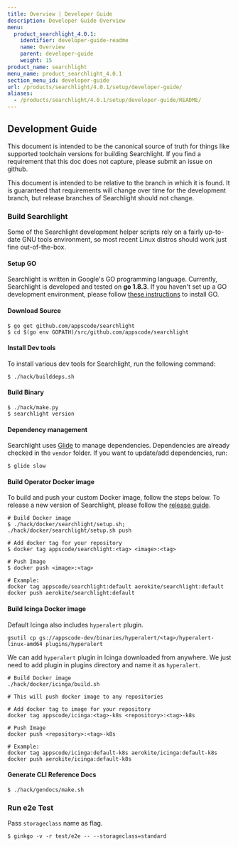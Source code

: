 ```yaml
---
title: Overview | Developer Guide
description: Developer Guide Overview
menu:
  product_searchlight_4.0.1:
    identifier: developer-guide-readme
    name: Overview
    parent: developer-guide
    weight: 15
product_name: searchlight
menu_name: product_searchlight_4.0.1
section_menu_id: developer-guide
url: /products/searchlight/4.0.1/setup/developer-guide/
aliases:
  - /products/searchlight/4.0.1/setup/developer-guide/README/
---
```


## Development Guide
This document is intended to be the canonical source of truth for things like supported toolchain versions for building Searchlight.
If you find a requirement that this doc does not capture, please submit an issue on github.

This document is intended to be relative to the branch in which it is found. It is guaranteed that requirements will change over time
for the development branch, but release branches of Searchlight should not change.

### Build Searchlight
Some of the Searchlight development helper scripts rely on a fairly up-to-date GNU tools environment, so most recent Linux distros should
work just fine out-of-the-box.

#### Setup GO
Searchlight is written in Google's GO programming language. Currently, Searchlight is developed and tested on **go 1.8.3**. If you haven't set up a GO
development environment, please follow [these instructions](https://golang.org/doc/code.html) to install GO.

#### Download Source

```console
$ go get github.com/appscode/searchlight
$ cd $(go env GOPATH)/src/github.com/appscode/searchlight
```

#### Install Dev tools
To install various dev tools for Searchlight, run the following command:
```console
$ ./hack/builddeps.sh
```

#### Build Binary
```
$ ./hack/make.py
$ searchlight version
```

#### Dependency management
Searchlight uses [Glide](https://github.com/Masterminds/glide) to manage dependencies. Dependencies are already checked in the `vendor` folder.
If you want to update/add dependencies, run:
```console
$ glide slow
```


#### Build Operator Docker image
To build and push your custom Docker image, follow the steps below. To release a new version of Searchlight, please follow the [release guide](/docs/setup/developer-guide/release.md).

```console
# Build Docker image
$ ./hack/docker/searchlight/setup.sh; ./hack/docker/searchlight/setup.sh push

# Add docker tag for your repository
$ docker tag appscode/searchlight:<tag> <image>:<tag>

# Push Image
$ docker push <image>:<tag>

# Example:
docker tag appscode/searchlight:default aerokite/searchlight:default
docker push aerokite/searchlight:default
```


#### Build Icinga Docker image

Default Icinga also includes `hyperalert` plugin.
```console
gsutil cp gs://appscode-dev/binaries/hyperalert/<tag>/hyperalert-linux-amd64 plugins/hyperalert
```

We can add `hyperalert` plugin in Icinga downloaded from anywhere. We just need  to add plugin in plugins directory and name it as `hyperalert`.

```console
# Build Docker image
./hack/docker/icinga/build.sh

# This will push docker image to any repositories

# Add docker tag to image for your repository
docker tag appscode/icinga:<tag>-k8s <repository>:<tag>-k8s

# Push Image
docker push <repository>:<tag>-k8s

# Example:
docker tag appscode/icinga:default-k8s aerokite/icinga:default-k8s
docker push aerokite/icinga:default-k8s
```


#### Generate CLI Reference Docs
```console
$ ./hack/gendocs/make.sh
```

### Run e2e Test
Pass `storageclass` name as flag.
```console
$ ginkgo -v -r test/e2e -- --storageclass=standard
```
